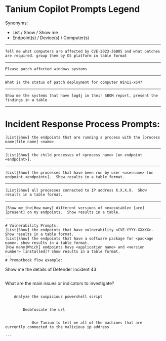 # Tanium Copilot Prompts Legend 

Synonyms:
*	List / Show / Show me
* Endpoint(s) / Device(s) / Computer(s)
---

```
Tell me what computers are affected by CVE-2023-36805 and what patches are required. group them by OS platform in table format
```
---
```
Please patch affected windows systems
```
---
```
What is the status of patch deployment for computer Win11-x64?
```
---
```
Show me the systems that have log4j in their SBOM report, present the findings in a table
```
---
# Incident Response Process Prompts:
```
[List|Show] the endpoints that are running a process with the [process name|file name] <name>
```
---
```
[List|Show] the child processes of <process name> [on endpoint <endpoint>].  
```
---
```
[List|Show] the processes that have been run by user <username> [on endpoint <endpoint>].  Show results in a table format.
```
---
```
[List|Show] all processes connected to IP address X.X.X.X.  Show results in a table format.
```
---
```
[Show me the|How many] different versions of <executable> [are] [present] on my endpoints.  Show results in a table.
```
---
```
# Vulnerability Prompts:
[List|Show] the endpoints that have vulnerability <CVE-YYYY-XXXXX>. Show results in a table format.
[List|Show] the endpoints that have a software package for <package name>. show results in a table format.
[How many|Which] endpoints have <application name> and <version number> [installed]? Show results in a table format. 
---
# Promptbook flow example:
```
Show me the details of Defender Incident 43
```
```
  What are the main issues or indicators to investigate?
```
```
        Analyze the suspicious powershell script    
```
```
            Deobfuscate the url
```
```
                Use Tanium to tell me all of the machines that are currently connected to the malicious ip address
```
---




